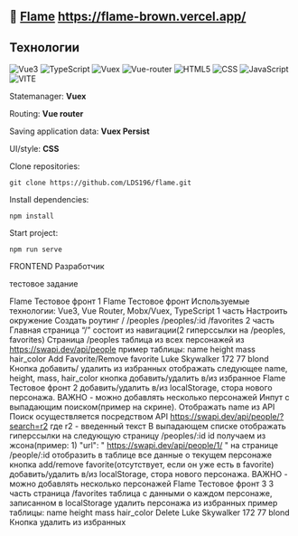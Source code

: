 ## :seedling: <a href="https://flame-brown.vercel.app/" target="_blank">Flame</a>  https://flame-brown.vercel.app/
## Технологии

![Vue3](https://img.shields.io/badge/-Vue3-61daf8?logo=react&logoColor=black)
![TypeScript](https://img.shields.io/badge/-TypeScript-blue)
![Vuex](https://img.shields.io/badge/-Vuex-pink)
![Vue-router](https://img.shields.io/badge/-Vue-router-61daf8?logo=react&logoColor=blue)
![HTML5](https://img.shields.io/badge/-HTML5-e34f26?logo=html5&logoColor=white)
![CSS](https://img.shields.io/badge/-CSS3-1572b6?logo=css3&logoColor=white)
![JavaScript](https://img.shields.io/badge/-JavaScript-f7df1e?logo=javaScript&logoColor=black)
![VITE](https://img.shields.io/badge/-Vite-99d6f8?logo=webpack&logoColor=black)

Statemanager: **Vuex**

Routing: **Vue router**

Saving application data: **Vuex Persist**

UI/style: **CSS**


Clone repositories:

```
git clone https://github.com/LDS196/flame.git
```

Install dependencies:

```
npm install
```

Start project:

```
npm run serve
```

FRONTEND Разработчик 

тестовое задание 

Flame Тестовое фронт 1
Flame Тестовое фронт
Используемые технологии: Vue3, Vue Router, Mobx/Vuex,
TypeScript
1 часть
Настроить окружение
Создать роутинг
/
/peoples
/peoples/:id
/favorites
2 часть
Главная страница “/” состоит из навигации(2 гиперссылки на /peoples, favorites)
Страница /peoples
таблица из всех персонажей из https://swapi.dev/api/people
пример таблицы:
name height mass hair_color
Add
Favorite/Remove
favorite
Luke Skywalker 172 77 blond
Кнопка
добавить/
удалить из
избранных
отображать следующее name, height, mass, hair_color
кнопка добавить/удалить в/из избранное
Flame Тестовое фронт 2
добавить/удалить в/из localStorage, стора нового персонажа. ВАЖНО -
можно добавлять несколько персонажей
Инпут с выпадающим поиском(пример на скрине). Отображать name из API
Поиск осуществляется посредством API
https://swapi.dev/api/people/?search=r2
где r2 - введенный текст
В выпадающем списке отображать гиперссылки на следующую страницу
/peoples/:id
id получаем из жсона(пример: 1) "url": " https://swapi.dev/api/people/1/ "
на странице /people/:id отобразить в таблице все данные о текущем персонаже
кнопка add/remove favorite(отсутствует, если он уже есть в favorite)
добавить/удалить в/из localStorage, стора нового персонажа. ВАЖНО -
можно добавлять несколько персонажей
Flame Тестовое фронт 3
3 часть
страница /favorites
таблица с данными о каждом персонаже, записанном в localStorage
удалить персонажа из избранных
пример таблицы:
name height mass hair_color Delete
Luke Skywalker 172 77 blond
Кнопка удалить из
избранных
